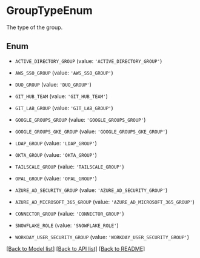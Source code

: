 # GroupTypeEnum

The type of the group.

## Enum

* `ACTIVE_DIRECTORY_GROUP` (value: `'ACTIVE_DIRECTORY_GROUP'`)

* `AWS_SSO_GROUP` (value: `'AWS_SSO_GROUP'`)

* `DUO_GROUP` (value: `'DUO_GROUP'`)

* `GIT_HUB_TEAM` (value: `'GIT_HUB_TEAM'`)

* `GIT_LAB_GROUP` (value: `'GIT_LAB_GROUP'`)

* `GOOGLE_GROUPS_GROUP` (value: `'GOOGLE_GROUPS_GROUP'`)

* `GOOGLE_GROUPS_GKE_GROUP` (value: `'GOOGLE_GROUPS_GKE_GROUP'`)

* `LDAP_GROUP` (value: `'LDAP_GROUP'`)

* `OKTA_GROUP` (value: `'OKTA_GROUP'`)

* `TAILSCALE_GROUP` (value: `'TAILSCALE_GROUP'`)

* `OPAL_GROUP` (value: `'OPAL_GROUP'`)

* `AZURE_AD_SECURITY_GROUP` (value: `'AZURE_AD_SECURITY_GROUP'`)

* `AZURE_AD_MICROSOFT_365_GROUP` (value: `'AZURE_AD_MICROSOFT_365_GROUP'`)

* `CONNECTOR_GROUP` (value: `'CONNECTOR_GROUP'`)

* `SNOWFLAKE_ROLE` (value: `'SNOWFLAKE_ROLE'`)

* `WORKDAY_USER_SECURITY_GROUP` (value: `'WORKDAY_USER_SECURITY_GROUP'`)

[[Back to Model list]](../README.md#documentation-for-models) [[Back to API list]](../README.md#documentation-for-api-endpoints) [[Back to README]](../README.md)


